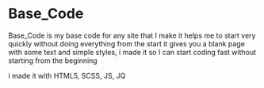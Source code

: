 # Base_Code

Base_Code is my base code for any site that I make it helps me to start very quickly without doing everything from the start it gives you a blank page with some text and simple styles, i made it so I can start coding fast without starting from the beginning 

i made it with HTML5, SCSS, JS, JQ